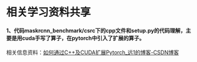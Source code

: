 # 相关学习资料共享

#### 1、代码maskrcnn_benchmark/csrc下的cpp文件和setup.py的代码理解，主要是用cuda手写了算子，在pytorch中引入了扩展的算子。

相关信息资料：[如何通过C++及CUDA扩展Pytorch_远1的博客-CSDN博客](https://blog.csdn.net/u011509971/article/details/104064178)

